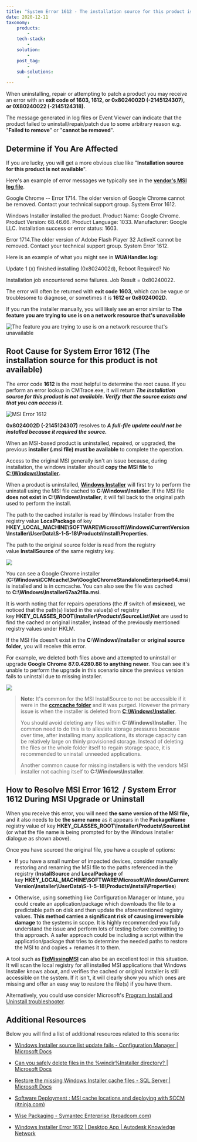 ```yaml
---
title: "System Error 1612 - The installation source for this product is not available."
date: 2020-12-11
taxonomy:
    products:
        - 
    tech-stack:
        - 
    solution:
        - 
    post_tag:
        - 
    sub-solutions:
        - 
---
```


When uninstalling, repair or attempting to patch a product you may receive an error with an **exit code of 1603, 1612, or 0x8024002D (-2145124307), or 0X80240022 (-2145124318).**

The message generated in log files or Event Viewer can indicate that the product failed to uninstall/repair/patch due to some arbitrary reason e.g. "**Failed to remove**" or "**cannot be removed**".

## Determine if You Are Affected

If you are lucky, you will get a more obvious clue like "**Installation source for this product is not available**".

Here's an example of error messages we typically see in the **[vendor's MSI log file](https://patchmypc.com/custom-options-available-for-third-party-updates-and-applications#install-logging)**.

Google Chrome -- Error 1714. The older version of Google Chrome cannot be removed. Contact your technical support group. System Error 1612.

Windows Installer installed the product. Product Name: Google Chrome. Product Version: 68.46.66. Product Language: 1033. Manufacturer: Google LLC. Installation success or error status: 1603.

Error 1714.The older version of Adobe Flash Player 32 ActiveX cannot be removed. Contact your technical support group. System Error 1612.

Here is an example of what you might see in **WUAHandler.log**:

Update 1 (x) finished installing (0x8024002d), Reboot Required? No

Installation job encountered some failures. Job Result = 0x80240022.

The error will often be returned with **exit code 1603**, which can be vague or troublesome to diagnose, or sometimes it is **1612 or 0x8024002D.**

If you run the installer manually, you will likely see an error similar to **The feature you are trying to use is on a network resource that's unavailable**

![The feature you are trying to use is on a network resource that's unavailable](/_images/The-feature-you-are-trying-to-use-is-on-a-network-resource-thats-unavailable.png "The feature you are trying to use is on a network resource that's unavailable")

## Root Cause for System Error 1612 (The installation source for this product is not available)

The error code **1612** is the most helpful to determine the root cause. If you perform an error lookup in CMTrace.exe, it will return **_The installation source for this product is not available. Verify that the source exists and that you can access it._**

![MSI Error 1612](/_images/MSI-Error-1612.png "MSI Error 1612")

**0x8024002D (-2145124307)** resolves to _**A full-file update could not be installed because it required the source.**_

When an MSI-based product is uninstalled, repaired, or upgraded, the previous **installer (.msi file) must be available** to complete the operation.

Access to the original MSI generally isn't an issue because, during installation, the windows installer should **copy the MSI file** to **[C:\\Windows\\Installer](https://docs.microsoft.com/en-us/archive/blogs/joscon/can-you-safely-delete-files-in-the-windirinstaller-directory)**.

When a product is uninstalled, **[Windows Installer](https://docs.microsoft.com/en-us/windows/win32/msi/windows-installer-portal)** will first try to perform the uninstall using the MSI file cached to **C:\\Windows\\Installer**. If the MSI file **does not exist in C:\\Windows\\Installer**, it will fall back to the original path used to perform the install.

The path to the cached installer is read by Windows Installer from the registry value **LocalPackage** of key **HKEY\_LOCAL\_MACHINE\\SOFTWARE\\Microsoft\\Windows\\CurrentVersion\\Installer\\UserData\\S-1-5-18\\Products\\Install\\Properties**.

The path to the original source folder is read from the registry value **InstallSource** of the same registry key.

![](/_images/2020-12-11_15-27-56-2.jpg)

You can see a Google Chrome installer (**C:\\Windows\\CCMcache\\3w\\GoogleChromeStandaloneEnterprise64.msi**) is installed and is in ccmcache. You can also see the file was cached to **C:\\Windows\\Installer67aa2f8a.msi**.

It is worth noting that for repairs operations (the **/f** switch of **msiexec**), we noticed that the path(s) listed in the value(s) of registry key **HKEY\_CLASSES\_ROOT\\Installer\\Products\\SourceList\\Net** are used to find the cached or original installer, instead of the previously mentioned registry values under HKLM.

If the MSI file doesn't exist in the **C:\\Windows\\Installer** or **original source folder**, you will receive this error.

For example, we deleted both files above and attempted to uninstall or upgrade **Google Chrome** **87.0.4280.88 to anything newer**. You can see it's unable to perform the upgrade in this scenario since the previous version fails to uninstall due to missing installer.

![](/_images/2020-12-11_15-42-53.jpg)

> **Note:** It's common for the MSI InstallSource to not be accessible if it were in the **[ccmcache folder](https://docs.microsoft.com/en-us/mem/configmgr/core/clients/manage/manage-clients#BKMK_ClientCache)** and it was purged. However the primary issue is when the installer is deleted from **[C:\\Windows\\Installer](https://docs.microsoft.com/en-us/archive/blogs/joscon/can-you-safely-delete-files-in-the-windirinstaller-directory)**.
> 
> You should avoid deleting any files within **C:\\Windows\\Installer**. The common need to do this is to alleviate storage pressures because over time, after installing many applications, its storage capacity can be relatively large on thinly provisioned storage. Instead of deleting the files or the whole folder itself to regain storage space, it is recommended to uninstall unneeded applications.
> 
> Another common cause for missing installers is with the vendors MSI installer not caching itself to **C:\\Windows\\Installer**.

## How to Resolve MSI Error 1612  / System Error 1612 During MSI Upgrade or Uninstall

When you receive this error, you will need **the same version of the MSI file,** and it also needs to be **the same name** as it appears in the **PackageName** registry value of key **HKEY\_CLASSES\_ROOT\\Installer\\Products\\SourceList** (or what the file name is being prompted for by the Windows Installer dialogue as shown above).

Once you have sourced the original file, you have a couple of options:

- If you have a small number of impacted devices, consider manually restoring and renaming the MSI file to the paths referenced in the registry (**InstallSource** and **LocalPackage** of key **HKEY\_LOCAL\_MACHINE\\SOFTWARE\\Microsoft\\Windows\\CurrentVersion\\Installer\\UserData\\S-1-5-18\\Products\\Install\\Properties**)

- Otherwise, using something like Configuration Manager or Intune, you could create an application/package which downloads the file to a predictable path on disk and then update the aforementioned registry values. **This method carries a significant risk of causing irreversible damage** to the systems in scope. It is highly recommended you fully understand the issue and perform lots of testing before committing to this approach. A safer approach could be including a script within the application/package that tries to determine the needed paths to restore the MSI to and copies + renames it to them.

A tool such as **[FixMissingMSI](https://github.com/suyouquan/SQLSetupTools#fixmissingmsi-version-22 "FixMissingMSI")** can also be an excellent tool in this situation. It will scan the local registry for all installed MSI applications that Windows Installer knows about, and verifies the cached or original installer is still accessible on the system. If it isn't, it will clearly show you which ones are missing and offer an easy way to restore the file(s) if you have them.

Alternatively, you could use consider Microsoft's [Program Install and Uninstall troubleshooter](https://support.microsoft.com/en-us/topic/fix-problems-that-block-programs-from-being-installed-or-removed-cca7d1b6-65a9-3d98-426b-e9f927e1eb4d).

## Additional Resources

Below you will find a list of additional resources related to this scenario:

- [Windows Installer source list update fails - Configuration Manager | Microsoft Docs](https://docs.microsoft.com/en-us/troubleshoot/mem/configmgr/windows-installer-source-list-update-fails)

- [Can you safely delete files in the %windir%Installer directory? | Microsoft Docs](https://docs.microsoft.com/en-us/archive/blogs/joscon/can-you-safely-delete-files-in-the-windirinstaller-directory)

- [Restore the missing Windows Installer cache files - SQL Server | Microsoft Docs](https://docs.microsoft.com/en-us/troubleshoot/sql/install/restore-missing-windows-installer-cache-files)

- [Software Deployment : MSI cache locations and deploying with SCCM (itninja.com)](https://www.itninja.com/question/msi-cache-locations-and-deploying-with-sccm#:~:text=MSI%20files%20are%20cached%20in%20the%20Windows%20Installer,CAB%20file%20steamed%20into%20the%20MSI%20are%20OK.)

- [Wise Packaging - Symantec Enterprise (broadcom.com)](https://community.broadcom.com/symantecenterprise/communities/community-home/librarydocuments/viewdocument?DocumentKey=358ba549-46f7-4185-a089-89d92ef87893&CommunityKey=41d8253b-a238-4563-8718-ed7623beafbc&tab=librarydocuments)

- [Windows Installer Error 1612 | Desktop App | Autodesk Knowledge Network](https://knowledge.autodesk.com/support/desktop-app/learn-explore/caas/CloudHelp/cloudhelp/ENU/DesktopApp-Content/files/GUID-1F985644-50D5-47DE-9F81-C6C3E182E762-htm.html)
